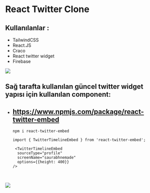 # React Twitter Clone

## Kullanılanlar : 

* TailwindCSS
* React.JS
* Craco
* React twitter widget 
* Firebase



![](https://i.hizliresim.com/97vfqmu.PNG)



## Sağ tarafta kullanılan güncel twitter widget yapısı için kullanılan component:

* ## https://www.npmjs.com/package/react-twitter-embed

  ```
  npm i react-twitter-embed
  ```

  ```
  import { TwitterTimelineEmbed } from 'react-twitter-embed';
  ```

  ``` import { TwitterTimelineEmbed } from 'react-twitter-embed';
   <TwitterTimelineEmbed
    sourceType="profile"
    screenName="saurabhnemade"
    options={{height: 400}}
  />

​		

![](https://i.hizliresim.com/fp2tagb.PNG)

